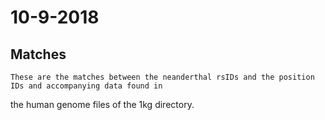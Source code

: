 # 10-9-2018
## Matches
	These are the matches between the neanderthal rsIDs and the position IDs and accompanying data found in 
the human genome files of the 1kg directory.
